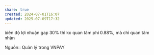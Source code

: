 ```yaml
---
share: true
created: 2024-07-01T16:07
updated: 2025-07-09T17:32
---
```

biên độ lợi nhuận
gap 30% thì ko quan tâm phí 0.88%, mà chỉ quan tâm nhàn

Nguồn:: Quản lý trong VNPAY
